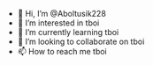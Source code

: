 - 👋 Hi, I’m @Aboltusik228
- 👀 I’m interested in tboi
- 🌱 I’m currently learning tboi
- 💞️ I’m looking to collaborate on tboi
- 📫 How to reach me tboi

<!---
Aboltusik228/Aboltusik228 is a ✨ special ✨ repository because its `README.md` (this file) appears on your GitHub profile.
You can click the Preview link to take a look at your changes.
--->
